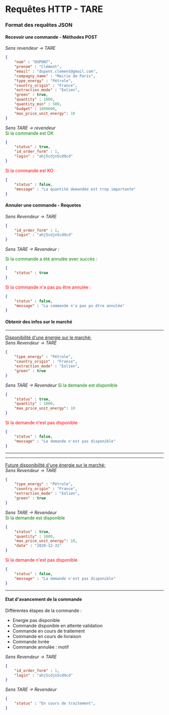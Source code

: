 # Requêtes HTTP - TARE

### Format des requêtes JSON

#### <b>Recevoir une commande - Méthodes POST</b> <br>
<i>Sens revendeur -> TARE</i>

```json
{
    "nom" : "DUPONT",
    "prenom" : "Clément",
    "email" : "dupont.clement@gmail.com",
    "compagny_name" : "Mairie de Paris",
    "type_energy" : "Pétrole", 
    "country_origin" : "France",
    "extraction_mode" : "Eolien", 
    "green" : true,
    "quantity" : 1000, 
    "quantity_min" : 500,
    "budget" : 1000000, 
    "max_price_unit_energy": 10
}
```


<i>Sens TARE -> revendeur</i><br>
<span style="color:green;">Si la commande est OK</span>

```json
{
    "status" : true,
    "id_order_form" : 1, 
    "login" : "ahj5cdjn5cd9cd"
}
```

<span style="color:red;">Si la commande est KO</span>

```json
{
    "status" : false,
    "message" : "La quantité demandée est trop importante"
}
```

#### <b>Annuler une commande - Requetes </b>

<i> Sens Revendeur -> TARE</i>

```json
{
    "id_order_form" : 1,
    "login" : "ahj5cdjn5cd9cd"
}
```

<i> Sens TARE -> Revendeur : </i>

<span style="color:green">Si la commande a été annulée avec succès : </span>

```json
{
    "status" : true
}
```

<span style="color:red">Si la commande n'a pas pu être annulée : </span>

```json
{
    "status" : false,
    "message" : "La commande n'a pas pu être annulée"
}
```

#### <b>Obtenir des infos sur le marché</b><br>
<hr>
<u>Disponibilité d'une énergie sur le marché:  </u><br>
<i> Sens Revendeur -> TARE</i>

```json
{
    "type_energy" : "Pétrole", 
    "country_origin" : "France",
    "extraction_mode" : "Eolien", 
    "green" : true
}
```

<i> Sens TARE -> Revendeur</i>
<span style="color:green">Si la demande est disponible</span>

```json
{
    "status" : true,
    "quantity" : 1000, 
    "max_price_unit_energy": 10
}
```

<span style="color:red">Si la demande n'est pas disponible</span>

```json
{
    "status" : false,
    "message" : "La demande n'est pas disponible"
}
```
<hr>

<hr>
<u>Future disponibilité d'une énergie sur le marché:  </u><br>
<i> Sens Revendeur -> TARE</i>

```json
{
    "type_energy" : "Pétrole", 
    "country_origin" : "France",
    "extraction_mode" : "Eolien", 
    "green" : true
}
```

<i> Sens TARE -> Revendeur</i><br>
<span style="color:green">Si la demande est disponible</span>

```json
{
    "status" : true,
    "quantity" : 1000, 
    "max_price_unit_energy": 10, 
    "date" : "2020-12-31"
}
```

<span style="color:red">Si la demande n'est pas disponible</span>

```json
{
    "status" : false,
    "message" : "La demande n'est pas disponible"
}
```
<hr>


#### <b>Etat d'avancement de la commande</b>

Différentes étapes de la commande : <br>
- Energie pas disponible
- Commande disponible en attente validation
- Commande en cours de traitement
- Commande en cours de livraison
- Commande livrée
- Commande annulée : motif


<i> Sens Revendeur -> TARE</i>

```json
{
    "id_order_form" : 1,
    "login" : "ahj5cdjn5cd9cd"
}
```

<i> Sens TARE -> Revendeur</i>

```json
{
    "status" : "En cours de traitement",
}
```